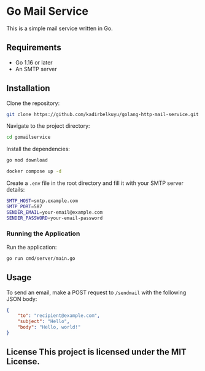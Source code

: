 # Go Mail Service

This is a simple mail service written in Go.

## Requirements

- Go 1.16 or later
- An SMTP server

## Installation

Clone the repository:

```bash
git clone https://github.com/kadirbelkuyu/golang-http-mail-service.git
```
Navigate to the project directory:

```bash
cd gomailservice
```

Install the dependencies:
```bash
go mod download
```

```bash
docker compose up -d 
```


Create a `.env` file in the root directory and fill it with your SMTP server details:

```bash
SMTP_HOST=smtp.example.com
SMTP_PORT=587
SENDER_EMAIL=your-email@example.com
SENDER_PASSWORD=your-email-password
```

### Running the Application
Run the application:

```bash
go run cmd/server/main.go
```

## Usage
To send an email, make a POST request to `/sendmail` with the following JSON body:

```json
{
    "to": "recipient@example.com",
    "subject": "Hello",
    "body": "Hello, world!"
}
``````

License
This project is licensed under the MIT License.
---
